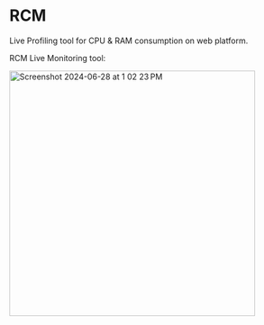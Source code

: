 # RCM
Live Profiling tool for CPU &amp; RAM consumption on web platform.

RCM Live Monitoring tool:

<img width="436" alt="Screenshot 2024-06-28 at 1 02 23 PM" src="https://github.com/sabharanikumar/RCM/assets/119396551/04d90b53-834f-4b5a-b23c-2ee8cfd7ab80">
